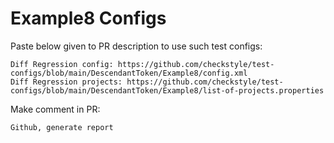 # Example8 Configs
Paste below given to PR description to use such test configs:
```
Diff Regression config: https://github.com/checkstyle/test-configs/blob/main/DescendantToken/Example8/config.xml
Diff Regression projects: https://github.com/checkstyle/test-configs/blob/main/DescendantToken/Example8/list-of-projects.properties
```
Make comment in PR:
```
Github, generate report
```
